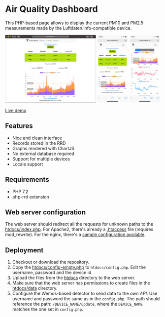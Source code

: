 # Air Quality Dashboard

This PHP-based page allows to display the current PM10 and PM2.5 measurements made by the Luftdaten.info-compatible device.

<img src="img/screenshot.png"/>

[Live demo](http://smog.rekawek.eu/)

## Features

* Nice and clean interface
* Records stored in the RRD
* Graphs rendered with ChartJS
* No external database required
* Support for multiple devices
* Locale support

## Requirements

* PHP 7.2
* php-rrd extension

## Web server configuration

The web server should redirect all the requests for unknown paths to the [htdocs/index.php](htdocs/index.php). For Apache2, there's already a [.htaccess](htdocs/.htaccess) file (requires mod_rewrite). For the nginx, there's a [sample configuration available](docs/sample-nginx.conf).

## Deployment

1. Checkout or download the repository.
2. Copy the [htdocs/config-empty.php](htdocs/config-empty.php) to `htdocs/config.php`. Edit the username, password and the device id.
3. Upload the files from the [htdocs](htdocs) directory to the web server.
4. Make sure that the web server has permissions to create files in the [htdocs/data](htdocs/data) directory.
5. Configure the Wemos-based detector to send data to the *own API*. Use username and password the same as in the `config.php`. The path should reference the path: `/DEVICE_NAME/update`, where the `DEVICE_NAME` matches the one set in `config.php`.
